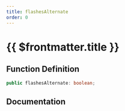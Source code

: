 ```yaml
---
title: flashesAlternate
order: 0
---
```


# {{ $frontmatter.title }}

## Function Definition

```ts
public flashesAlternate: boolean;
```

## Documentation

<!--@include: ./parts/flashesAlternate.md-->
